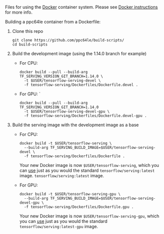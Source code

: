 Files for using the [Docker](http://www.docker.com) container system.
Please see [Docker instructions](https://github.com/tensorflow/serving/blob/master/tensorflow_serving/g3doc/docker.md)
for more info.

Building a ppc64le container from a Dockerfile:

1.  Clone this repo

    ```shell
    git clone https://github.com/ppc64le/build-scripts/
    cd build-scripts
    ```

2.  Build the development image (using the 1.14.0 branch for example)

    *   For CPU:

        ```shell
        docker build --pull --build-arg TF_SERVING_VERSION_GIT_BRANCH=1.14.0 \
          -t $USER/tensorflow-serving-devel \
          -f tensorflow-serving/Dockerfiles/Dockerfile.devel .
        ```

    *   For GPU: `

        ```shell
        docker build --pull --build-arg TF_SERVING_VERSION_GIT_BRANCH=1.14.0
          -t $USER/tensorflow-serving-devel-gpu \
          -f tensorflow-serving/Dockerfiles/Dockerfile.devel-gpu .
        ```

3.  Build the serving image with the development image as a base

    *   For CPU:

        ```shell
        docker build -t $USER/tensorflow-serving \
          --build-arg TF_SERVING_BUILD_IMAGE=$USER/tensorflow-serving-devel \
          -f tensorflow-serving/Dockerfiles/Dockerfile .
        ```

        Your new Docker image is now `$USER/tensorflow-serving`, which you can
        [use](https://github.com/tensorflow/serving/blob/master/tensorflow_serving/g3doc/docker.md##running-a-serving-image)
        just as you would the standard `tensorflow/serving:latest` image.
        `tensorflow/serving:latest` image.

    *   For GPU:

        ```shell
        docker build -t $USER/tensorflow-serving-gpu \
          --build-arg TF_SERVING_BUILD_IMAGE=$USER/tensorflow-serving-devel-gpu \
          -f tensorflow-serving/Dockerfiles/Dockerfile.gpu .
        ```

        Your new Docker image is now `$USER/tensorflow-serving-gpu`, which you can
        [use](https://github.com/tensorflow/serving/blob/master/tensorflow_serving/g3doc/docker.md##running-a-gpu-serving-image)
        just as you would the standard `tensorflow/serving:latest-gpu` image.
